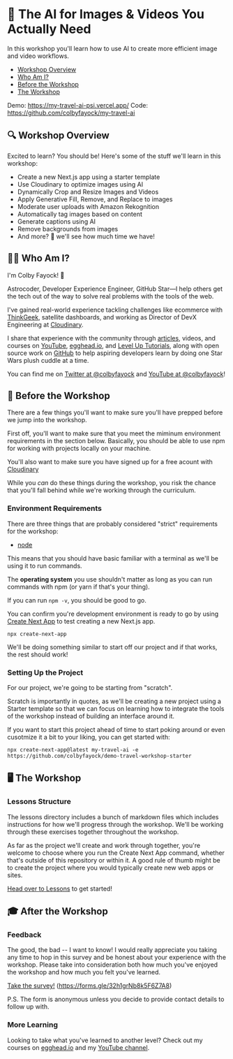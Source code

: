 # 🧠 The AI for Images & Videos You Actually Need

In this workshop you'll learn how to use AI to create more efficient image and video workflows.

* [Workshop Overview](#-workshop-overview)
* [Who Am I?](#-who-am-i)
* [Before the Workshop](#-before-the-workshop)
* [The Workshop](#-the-workshop)

Demo: https://my-travel-ai-psi.vercel.app/
Code: https://github.com/colbyfayock/my-travel-ai

## 🔍 Workshop Overview

Excited to learn? You should be! Here's some of the stuff we'll learn in this workshop:
* Create a new Next.js app using a starter template
* Use Cloudinary to optimize images using AI
* Dynamically Crop and Resize Images and Videos
* Apply Generative Fill, Remove, and Replace to images
* Moderate user uploads with Amazon Rekognition
* Automatically tag images based on content
* Generate captions using AI
* Remove backgrounds from images
* And more? 👀 we'll see how much time we have!

## 👨‍🚀 Who Am I?

I'm Colby Fayock! 👋

Astrocoder, Developer Experience Engineer, GitHub Star—I help others get the tech out of the way to solve real problems with the tools of the web.

I've gained real-world experience tackling challenges like ecommerce with [ThinkGeek](https://twitter.com/thinkgeek), satellite dashboards, and working as Director of DevX Engineering at [Cloudinary](https://cloudinary.com/).

I share that experience with the community through [articles](https://spacejelly.dev/), videos, and courses on [YouTube](https://www.youtube.com/colbyfayock), [egghead.io](https://egghead.io/instructors/colby-fayock?af=atzgap), and [Level Up Tutorials](https://www.leveluptutorials.com/tutorials/ecommerce-on-the-jamstack-with-snipcart-next-js-and-wordpress), along with open source work on [GitHub](https://github.com/colbyfayock) to help aspiring developers learn by doing one Star Wars plush cuddle at a time. 

You can find me on [Twitter at @colbyfayock](https://twitter.com/colbyfayock) and [YouTube at @colbyfayock](https://youtube.com/colbyfayock)!

## 🧰 Before the Workshop

There are a few things you'll want to make sure you'll have prepped before we jump into the workshop.

First off, you'll want to make sure that you meet the miminum environment requirements in the section below. Basically, you should be able to use npm for working with projects locally on your machine.

You'll also want to make sure you have signed up for a free acount with [Cloudinary](https://cloudinary.com/)

While you _can_ do these things during the workshop, you risk the chance that you'll fall behind while we're working through the curriculum.

### Environment Requirements

There are three things that are probably considered "strict" requirements for the workshop:
* [node](https://nodejs.org/en/)

This means that you should have basic familiar with a terminal as we'll be using it to run commands.

The **operating system** you use shouldn't matter as long as you can run commands with npm (or yarn if that's your thing).

If you can run `npm -v`, you should be good to go.

You can confirm you're development environment is ready to go by using [Create Next App](https://nextjs.org/docs/api-reference/create-next-app) to test creating a new Next.js app.

```
npx create-next-app
```

We'll be doing something similar to start off our project and if that works, the rest should work!

### Setting Up the Project

For our project, we're going to be starting from "scratch".

Scratch is importantly in quotes, as we'll be creating a new project using a Starter template so that we can focus on learning how to integrate the tools of the workshop instead of building an interface around it.

If you want to start this project ahead of time to start poking around or even cusotmize it a bit to your liking, you can get started with:

```
npx create-next-app@latest my-travel-ai -e https://github.com/colbyfayock/demo-travel-workshop-starter
```

## 🖥 The Workshop

### Lessons Structure

The lessons directory includes a bunch of markdown files which includes instructions for how we'll progress through the workshop. We'll be working through these exercises together throughout the workshop.

As far as the project we'll create and work through together, you're welcome to choose where you run the Create Next App command, whether that's outside of this repository or within it. A good rule of thumb might be to create the project where you would typically create new web apps or sites.

[Head over to Lessons](https://github.com/colbyfayock/cloudinary-ai-travel-workshop/tree/main/lessons) to get started!


## 🎓 After the Workshop

### Feedback

The good, the bad -- I want to know! I would really appreciate you taking any time to hop in this survey and be honest about your experience with the workshop. Please take into consideration both how much you've enjoyed the workshop and how much you felt you've learned.

[Take the survey!](https://forms.gle/32h1grNb8k5F6Z7A8) (https://forms.gle/32h1grNb8k5F6Z7A8)

P.S. The form is anonymous unless you decide to provide contact details to follow up with.

### More Learning

Looking to take what you've learned to another level? Check out my courses on [egghead.io](https://egghead.io/instructors/colby-fayock?af=atzgap) and my [YouTube channel](https://youtube.com/colbyfayock).
